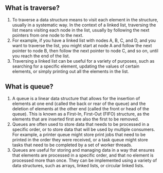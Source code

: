 ## What is traverse?

1. To traverse a data structure means to visit each element in the structure,
   usually in a systematic way. In the context of a linked list, traversing the
   list means visiting each node in the list, usually by following the next
   pointers from one node to the next.
2. For example, if you have a linked list with nodes A, B, C, and D, and you
   want to traverse the list, you might start at node A and follow the next
   pointer to node B, then follow the next pointer to node C, and so on, until
   you reach the end of the list.
3. Traversing a linked list can be useful for a variety of purposes, such as
   searching for a specific element, updating the values of certain elements, or
   simply printing out all the elements in the list.

## What is queue?

1. A queue is a linear data structure that allows for the insertion of elements
   at one end (called the back or rear of the queue) and the deletion of
   elements at the other end (called the front or head of the queue). This is
   known as a First-In, First-Out (FIFO) structure, as the elements that are
   inserted first are also the first to be removed.
2. Queues are often used to store data that needs to be processed in a specific
   order, or to store data that will be used by multiple consumers. For example,
   a printer queue might store print jobs that need to be printed in the order
   they were received, or a task queue might store tasks that need to be
   completed by a set of worker threads.
3. Queues are useful for storing and managing data in a way that ensures that
   elements are processed in a specific order, and that no element is processed
   more than once. They can be implemented using a variety of data structures,
   such as arrays, linked lists, or circular linked lists.
